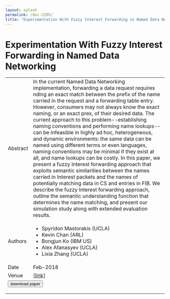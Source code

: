 ```yaml
---
layout: splash
permalink: /doc-2205/
title: "Experimentation With Fuzzy Interest Forwarding in Named Data Networking"
---
```


# Experimentation With Fuzzy Interest Forwarding in Named Data Networking

<table>
    <tbody>
    <tr>
        <td>Abstract</td>
        <td>In the current Named Data Networking implementation, forwarding a data request requires nding an exact match between the prefix of the name carried in the request and a forwarding table entry. However, consumers may not always know the exact naming, or an exact prex, of their desired data. The current approach to this problem--establishing naming conventions and performing name lookups--can be infeasible in highly ad hoc, heterogeneous, and dynamic environments: the same data can be named using different terms or even languages, naming conventions may be minimal if they exist at all, and name lookups can be costly. In this paper, we present a fuzzy Interest forwarding approach that exploits semantic similarities between the names carried in Interest packets and the names of potentially matching data in CS and entries in FIB. We describe the fuzzy Interest forwarding approach, outline the semantic understanding function that determines the name matching, and present our simulation study along with extended evaluation results.</td>
    </tr>
    <tr>
        <td>Authors</td>
        <td>
            <ul>
                <li>Spyridon Mastorakis (UCLA)</li>
                <li>Kevin Chan (ARL)</li>
                <li>Bongjun Ko (IBM US)</li>
                <li>Alex Afanasyev (UCLA)</li>
                <li>Lixia Zhang (UCLA)</li>
            </ul>
        </td>
    </tr>
    <tr>
        <td>Date</td>
        <td>Feb-2018</td>
    </tr>
    <tr>
        <td>Venue</td>
        <td> [<a href="https://arxiv.org/abs/1802.03072">link</a>]</td>
    </tr>
        <tr>
            <td colspan="2">
                <form method="get" action="https://dais-ita.org/sites/default/files/1802.03072.pdf">
                    <button type="submit">download paper</button>
                </form>
            </td>
        </tr>
    </tbody>
</table>

